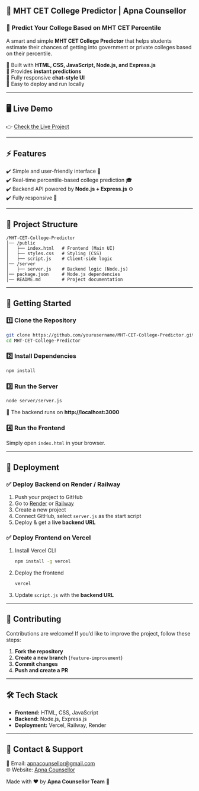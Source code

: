
## 🚀 **MHT CET College Predictor** | Apna Counsellor  



### 🎯 **Predict Your College Based on MHT CET Percentile**  
A smart and simple **MHT CET College Predictor** that helps students estimate their chances of getting into government or private colleges based on their percentile.  

🔹 Built with **HTML, CSS, JavaScript, Node.js, and Express.js**  
🔹 Provides **instant predictions**  
🔹 Fully responsive **chat-style UI**  
🔹 Easy to deploy and run locally  

---


## 🖥️ **Live Demo**  
👉 [Check the Live Project](#)  

---

## ⚡ **Features**  
✔️ Simple and user-friendly interface 🎨  
✔️ Real-time percentile-based college prediction 🎓  
✔️ Backend API powered by **Node.js + Express.js** ⚙️  
✔️ Fully responsive 📱  

---

## 📂 **Project Structure**  
```
/MHT-CET-College-Predictor
│── /public
│   ├── index.html   # Frontend (Main UI)
│   ├── styles.css   # Styling (CSS)
│   ├── script.js    # Client-side logic
│── /server
│   ├── server.js    # Backend logic (Node.js)
│── package.json     # Node.js dependencies
│── README.md        # Project documentation
```

---

## 🚀 **Getting Started**  

### 1️⃣ **Clone the Repository**  
```bash
git clone https://github.com/yourusername/MHT-CET-College-Predictor.git
cd MHT-CET-College-Predictor
```

### 2️⃣ **Install Dependencies**  
```bash
npm install
```

### 3️⃣ **Run the Server**  
```bash
node server/server.js
```
🔹 The backend runs on **http://localhost:3000**  

### 4️⃣ **Run the Frontend**  
Simply open `index.html` in your browser.  

---

## 🚀 **Deployment**  
### ✅ **Deploy Backend on Render / Railway**  
1. Push your project to GitHub  
2. Go to [Render](https://render.com/) or [Railway](https://railway.app/)  
3. Create a new project  
4. Connect GitHub, select `server.js` as the start script  
5. Deploy & get a **live backend URL**  

### ✅ **Deploy Frontend on Vercel**  
1. Install Vercel CLI  
   ```bash
   npm install -g vercel
   ```  
2. Deploy the frontend  
   ```bash
   vercel
   ```
3. Update `script.js` with the **backend URL**  

---

## 🤝 **Contributing**  
Contributions are welcome! If you’d like to improve the project, follow these steps:  
1. **Fork the repository**  
2. **Create a new branch** (`feature-improvement`)  
3. **Commit changes**  
4. **Push and create a PR**  

---

## 🛠️ **Tech Stack**  
- **Frontend:** HTML, CSS, JavaScript  
- **Backend:** Node.js, Express.js  
- **Deployment:** Vercel, Railway, Render  

---

## 📧 **Contact & Support**  
📩 Email: [apnacounsellor@gmail.com](mailto:apnacounsellor@gmail.com)  
🌐 Website: [Apna Counsellor](https://apnacounsellor.com)  

Made with ❤️ by **Apna Counsellor Team** 🚀  
